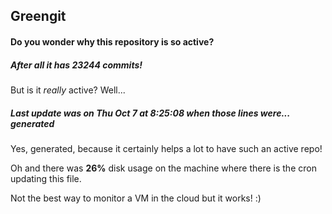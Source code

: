 ## Greengit

#### Do you wonder why this repository is so active?

##### After all it has 23244 commits!

But is it *really* active? Well...

##### Last update was on Thu Oct 7 at 8:25:08 when those lines were... generated

Yes, generated, because it certainly helps a lot to have such an active repo!

Oh and there was **26%** disk usage on the machine
where there is the cron updating this file.

Not the best way to monitor a VM in the cloud but it works! :)
